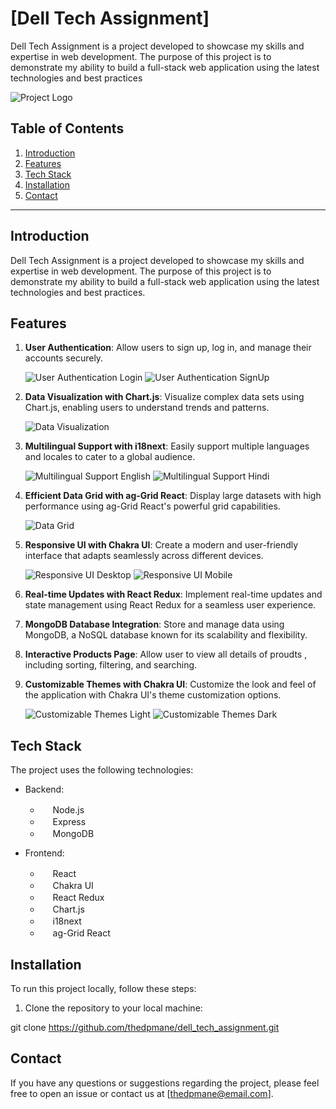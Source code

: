 # [Dell Tech Assignment]

Dell Tech Assignment is a project developed to showcase my skills and expertise in web development. The purpose of this project is to demonstrate my ability to build a full-stack web application using the latest technologies and best practices

![Project Logo](frontend1/src/Assests/readmeImages/project_logo.png)

## Table of Contents

1. [Introduction](#introduction)
2. [Features](#features)
3. [Tech Stack](#tech-stack)
4. [Installation](#installation)
5. [Contact](#contact)

---

## Introduction

Dell Tech Assignment is a project developed to showcase my skills and expertise in web development. The purpose of this project is to demonstrate my ability to build a full-stack web application using the latest technologies and best practices.

## Features

1. **User Authentication**: Allow users to sign up, log in, and manage their accounts securely.

   ![User Authentication Login](frontend1/src/Assests/readmeImages/user_authentication_login.png)
   ![User Authentication SignUp](frontend1/src/Assests/readmeImages/user_authentication_SignUp.png)

2. **Data Visualization with Chart.js**: Visualize complex data sets using Chart.js, enabling users to understand trends and patterns.

   ![Data Visualization](frontend1/src/Assests/readmeImages/data_visualization.png)

3. **Multilingual Support with i18next**: Easily support multiple languages and locales to cater to a global audience.

   ![Multilingual Support English](frontend1/src/Assests/readmeImages/multilingual_support.png)
   ![Multilingual Support Hindi](frontend1/src/Assests/readmeImages/multilingual_support1.png)

4. **Efficient Data Grid with ag-Grid React**: Display large datasets with high performance using ag-Grid React's powerful grid capabilities.

   ![Data Grid](frontend1/src/Assests/readmeImages/data_grid.png)

5. **Responsive UI with Chakra UI**: Create a modern and user-friendly interface that adapts seamlessly across different devices.

   ![Responsive UI Desktop](frontend1/src/Assests/readmeImages/responsive_ui_desktop.png)
   ![Responsive UI Mobile](frontend1/src/Assests/readmeImages/responsive_ui_mobile.png)

6. **Real-time Updates with React Redux**: Implement real-time updates and state management using React Redux for a seamless user experience.

7. **MongoDB Database Integration**: Store and manage data using MongoDB, a NoSQL database known for its scalability and flexibility.

8. **Interactive Products Page**: Allow user to view all details of proudts , including sorting, filtering, and searching.

9. **Customizable Themes with Chakra UI**: Customize the look and feel of the application with Chakra UI's theme customization options.

   ![Customizable Themes Light](frontend1/src/Assests/readmeImages/customizable_themes_light.png)
   ![Customizable Themes Dark](frontend1/src/Assests/readmeImages/customizable_themes_dark.png)

## Tech Stack

The project uses the following technologies:

- Backend:

  - <img src="https://react-icons.github.io/react-icons/icons?icon=fa:node" width="16" height="16"> Node.js
  - <img src="https://react-icons.github.io/react-icons/icons?icon=fa:server" width="16" height="16"> Express
  - <img src="https://react-icons.github.io/react-icons/icons?icon=fa:database" width="16" height="16"> MongoDB

- Frontend:
  - <img src="https://react-icons.github.io/react-icons/icons?icon=fa:react" width="16" height="16"> React
  - <img src="https://react-icons.github.io/react-icons/icons?icon=vscode-icons:file-type-react" width="16" height="16"> Chakra UI
  - <img src="https://react-icons.github.io/react-icons/icons?icon=fa:redux" width="16" height="16"> React Redux
  - <img src="https://react-icons.github.io/react-icons/icons?icon=bi:bar-chart" width="16" height="16"> Chart.js
  - <img src="https://react-icons.github.io/react-icons/icons?icon=fa:globe" width="16" height="16"> i18next
  - <img src="https://react-icons.github.io/react-icons/icons?icon=fa:table" width="16" height="16"> ag-Grid React

## Installation

To run this project locally, follow these steps:

1. Clone the repository to your local machine:

git clone https://github.com/thedpmane/dell_tech_assignment.git

## Contact

If you have any questions or suggestions regarding the project, please feel free to open an issue or contact us at [thedpmane@email.com].
